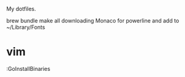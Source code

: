 My dotfiles.

brew bundle
make all
downloading Monaco for powerline and add to ~/Library/Fonts

# vim
:GoInstallBinaries

